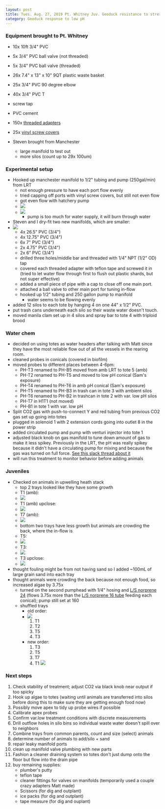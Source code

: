 ```yaml
---
layout: post
title: Tues. Aug. 27, 2019 Pt. Whitney Juv. Geoduck resistance to stress plans
category: Geoduck response to low pH
---
```


### Equipment brought to Pt. Whitney

- 10x 10ft 3/4" PVC
- 5x 3/4" PVC ball valve (not threaded)
- 5x 3/4" PVC ball valve (threaded)
- 26x 7.4" x 13" x 10" 9QT plastic waste basket
- 25x 3/4" PVC 90 degree elbow
- 40x 3/4" PVC T
- screw tap
- PVC cement
- 150x [threaded adapters](https://www.usplastic.com/catalog/item.aspx?itemid=117424&catid=551)
- 25x [vinyl screw covers](https://www.widgetco.com/screw-thread-covers-protectors-8-1-2-white?gclid=EAIaIQobChMIn5XQ1oC25AIVRR6tBh3nTAuoEAQYASABEgLI4_D_BwE)

- Steven brought from Manchester
	- large manifold to test out
	- more silos (count up to 29x 100um)

### Experimental setup

- Hooked up manchester manifold to 1/2" tubing and pump (250gal/min) from LRT
	- not enough pressure to have each port flow evenly
	- tried capping off ports with vinyl screw covers, but still not even flow
	- got even flow with hatchery pump 
	- ![](https://drive.google.com/uc?export=view&id=1niUXuG6kP2ehCZTICk_xAhetKOoBqfD2)
	- ![](https://drive.google.com/uc?export=view&id=10M0q3Q8nVp_rFAuee1icLGnMZ3fXPgC_)
		- pump is too much for water supply, it will burn through water
- Steven and I dry-fit two new manifolds, which are smaller:
- ![](https://drive.google.com/uc?export=view&id=1dV18Sej7HPdIaePTjg5qyj7GGjMa4845)
	- 4x 26.5" PVC (3/4")
	- 4x 12.75" PVC (3/4")
	- 6x 7" PVC (3/4")
	- 2x 4.75" PVC (3/4")
	- 2x 6" PVC (3/4")
	- drilled three holes/middle bar and threaded with 1/4" NPT (1/2" OD) tap
	- covered each threaded adapter with teflon tape and screwed it in (tried to let water flow through first to flush out plastic shards, but not super effective)
	- added a small piece of pipe with a cap to close off one main port. 
	- attached a ball valve to other main port for tuning in-flow
	- hooked up 1/2" tubing and 250 gallon pump to manifold
		- water seems to be flowing evenly 
- added 12 silos to each tote by hanging 4 on one 44" x 1/2" PVC.
- put trash cans underneath each silo so their waste water doesn't touch.
- moved manila clam set up in 4 silos and spray bar to tote 4 with triploid brood

### Water chem

- decided on using totes as water headers after talking with Matt since they have the most reliable flow out of all the vessels in the rearing room. 
- cleaned probes in conicals (covered in biofilm)
- moved probes to different places between 4-6pm:
	- PH-T3 renamed to PH-B5 moved from amb LRT to tote 5 (amb)
	- PH-T2 renamed to PH-T5 and moved to low pH conical (Sam's exposure)
	- PH-T4 renamed to PH-T6 in amb pH conical (Sam's exposure)
	- PH-T5 renamed to PH-B3 in trash can in tote 3 with ambient silos
	- PH-T6 renamed to PH-B2 in trashcan in tote 2 with var. low pH silos
	- PH-T7 in H1T1 (not moved)
	- PH-B1 in tote 1 with var. low pH 
- Split CO2 gas with push-to-connect Y and red tubing from previous CO2 gas set up going into totes
- plugged in solenoid 1 with 2 extension cords going into outlet 8 in the power strip
- added circulated pump and pump with venturi injector into tote 1
- adjusted black knob on gas manifold to tune down amount of gas to make it less spikey. Previously in the LRT, the pH was really spikey because it didn't have a circulating pump for mixing and because the gas was turned on full force. [See this slack thread about it](https://geoduckffar.slack.com/archives/CB277GTCN/p1566609553004200)
- will run this treatment to monitor behavior before adding animals 

### Juveniles

- Checked on animals in upwelling heath stack
	- top 2 trays looked like they have some growth
	- T1 (amb):
	- [![](https://drive.google.com/uc?export=view&id=1GhE086-6TojeapiQ9RutqaLOGsgafapG)](https://drive.google.com/open?id=1GhE086-6TojeapiQ9RutqaLOGsgafapG)
	- T1 (amb) upclose:
	- [![](https://drive.google.com/uc?export=view&id=1bCjOJs-upIsN79pEz2l0CEY8tzcd3jtw)](https://drive.google.com/open?id=1bCjOJs-upIsN79pEz2l0CEY8tzcd3jtw)
	- T7 (amb):
	- [![](https://drive.google.com/uc?export=view&id=1gX4W1dpwpLKPULq4COWngy6uPNXcNgqK)](https://drive.google.com/open?id=1gX4W1dpwpLKPULq4COWngy6uPNXcNgqK)
	- bottom two trays have less growth but animals are crowding the back, where the in-flow is
	- T5:
	- [![](https://drive.google.com/uc?export=view&id=1xKyjT4MxnxZcWWMtlETV8ztSBo-bJ3Mq)](https://drive.google.com/open?id=1xKyjT4MxnxZcWWMtlETV8ztSBo-bJ3Mq)
	- T3:
	- [![](https://drive.google.com/uc?export=view&id=1GRvmhFrcr6BwRPnSyKZmXHfvFoOgD-rE)](https://drive.google.com/open?id=1GRvmhFrcr6BwRPnSyKZmXHfvFoOgD-rE)
	- T3 upclose:
	- [![](https://drive.google.com/uc?export=view&id=1x21lCvZfqseQfeGYJGj5ihpa4y18O8nF)](https://drive.google.com/open?id=1x21lCvZfqseQfeGYJGj5ihpa4y18O8nF)
- thought fouling might be from not having sand so I added ~100mL of large grain sand into each tray
- thought animals were crowding the back because not enough food, so increased algae by 3.75x 
	- turned on the second pumphead with 1/4" hosing and [L/S norprene 24](https://www.coleparmer.com/i/masterflex-l-s-norprene-food-tubing-a60-f-l-s-24-50-ft/0640224) (flows 3.75x more than the [L/S norprene 16 tube](https://www.coleparmer.com/i/masterflex-l-s-norprene-food-tubing-a60-f-l-s-16-50-ft/0640216) feeding each conical); pump still set at 160
	- shuffled trays
		- old order:
		- [![](https://drive.google.com/uc?export=view&id=1bWVPmL_YaZsDbdmazGVOuNpbG3KLsB3H)](https://drive.google.com/open?id=1bWVPmL_YaZsDbdmazGVOuNpbG3KLsB3H)
			1. T1
			2. T2
			3. T5
			4. T3
		- new order:
			1. T3
			2. T5
			3. T7
			4. T1
[![](https://drive.google.com/uc?export=view&id=1wZbktBE8S9guaeYFGWqb-Rl4W24dygby)](https://drive.google.com/file/d/1wZbktBE8S9guaeYFGWqb-Rl4W24dygby/view?usp=sharing)  

### Next steps
1. Check stability of treatment; adjust CO2 via black knob near output if too spicky
2. Hook up algae to totes (waiting until animals are transferred into silos before doing this to make sure they are getting enough food now)
3. Possibly move apex to tidy up probe wires if possible
4. Calibrate apex probes
5. Confirm var.low treatment conditions with discrete measurements
6. Drill outflow holes in silo bins so individual waste water doesn't spill over to neighbors
7. Combine trays from common parents, count and size (select) animals
8. determine number of animals to add/silo + sand
9. repair leaky manifold ports
10. clean up manifold valve plumbing with new parts
11. Fashion a cleaner draining system so totes don't just dump onto the floor but flow into the drain pipe
12. buy remaining supplies:
	- plumber's putty
	- teflon tape
	- cleaner fittings for valves on manifolds (temporarily used a couple crazy adapters Matt made)
	- Scissors (for dig and outplant)
	- ice packs (for dig and outplant)
	- tape measure (for dig and ouplant)
